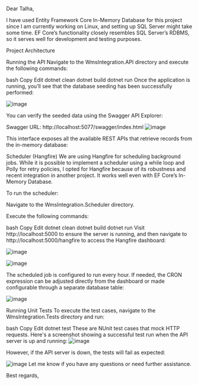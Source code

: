 Dear Talha,

I have used Entity Framework Core In-Memory Database for this project since I am currently working on Linux, and setting up SQL Server might take some time. EF Core’s functionality closely resembles SQL Server’s RDBMS, so it serves well for development and testing purposes.

Project Architecture


Running the API
Navigate to the WmsIntegration.API directory and execute the following commands:

bash
Copy
Edit
dotnet clean
dotnet build
dotnet run
Once the application is running, you’ll see that the database seeding has been successfully performed:

![image](https://github.com/user-attachments/assets/db5950ae-bbb7-4310-8c73-96533edf8d84)

You can verify the seeded data using the Swagger API Explorer:

Swagger URL: http://localhost:5077/swagger/index.html
![image](https://github.com/user-attachments/assets/8de1e263-18e8-4e1a-bdf1-6d7e6e8e96f4)


This interface exposes all the available REST APIs that retrieve records from the in-memory database:



Scheduler (Hangfire)
We are using Hangfire for scheduling background jobs. While it is possible to implement a scheduler using a while loop and Polly for retry policies, I opted for Hangfire because of its robustness and recent integration in another project. It works well even with EF Core’s In-Memory Database.

To run the scheduler:

Navigate to the WmsIntegration.Scheduler directory.

Execute the following commands:

bash
Copy
Edit
dotnet clean
dotnet build
dotnet run
Visit http://localhost:5000 to ensure the server is running, and then navigate to http://localhost:5000/hangfire to access the Hangfire dashboard:

![image](https://github.com/user-attachments/assets/6782dab4-4739-4266-8e3c-af66e0d964e1)

![image](https://github.com/user-attachments/assets/1155b70f-6b8d-42d8-9c0e-29b1d23b54eb)


The scheduled job is configured to run every hour. If needed, the CRON expression can be adjusted directly from the dashboard or made configurable through a separate database table:


![image](https://github.com/user-attachments/assets/8ee0a991-81b4-431c-8bfc-4a7b9ce5150a)

Running Unit Tests
To execute the test cases, navigate to the WmsIntegration.Tests directory and run:

bash
Copy
Edit
dotnet test
These are NUnit test cases that mock HTTP requests. Here's a screenshot showing a successful test run when the API server is up and running:
![image](https://github.com/user-attachments/assets/11825c3c-08a8-4979-8085-a662a3818ca8)


However, if the API server is down, the tests will fail as expected:

![image](https://github.com/user-attachments/assets/4e55fb38-232a-4dd5-a754-7b45b801a382)
Let me know if you have any questions or need further assistance.

Best regards,
